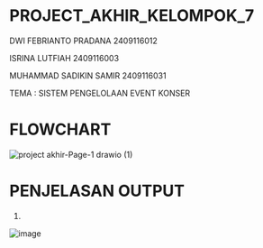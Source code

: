 # PROJECT_AKHIR_KELOMPOK_7

DWI FEBRIANTO PRADANA 2409116012

ISRINA LUTFIAH 2409116003

MUHAMMAD SADIKIN SAMIR 2409116031

TEMA : SISTEM PENGELOLAAN EVENT KONSER

# FLOWCHART

![project akhir-Page-1 drawio (1)](https://github.com/user-attachments/assets/2c3f4c16-6149-4ad9-9efa-395ac406732e)

# PENJELASAN OUTPUT

1.

  ![image](https://github.com/user-attachments/assets/407de429-82b2-4138-8184-89b2be69830b)


